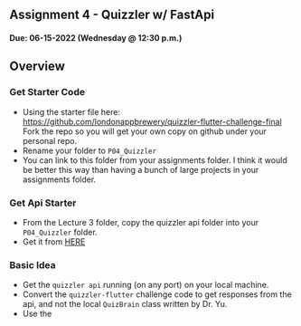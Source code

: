 ## Assignment 4 - Quizzler w/ FastApi

#### Due: 06-15-2022 (Wednesday @ 12:30 p.m.)


## Overview

### Get Starter Code
- Using the starter file here: https://github.com/londonappbrewery/quizzler-flutter-challenge-final Fork the repo so you will get your own copy on github under your personal repo. 
- Rename your folder to `P04_Quizzler`
- You can link to this folder from your assignments folder. I think it would be better this way than having a bunch of large projects in your assignments folder. 


### Get Api Starter

- From the Lecture 3 folder, copy the quizzler api folder into your `P04_Quizzler` folder.
- Get it from [HERE](../../Lectures/L03/04_quizzler_api/)


### Basic Idea

- Get the `quizzler api` running (on any port) on your local machine.
- Convert the `quizzler-flutter` challenge code to get responses from the api, and not the local `QuizBrain` class written by Dr. Yu. 
- Use the 
